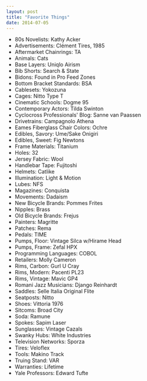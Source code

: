 ```yaml
---
layout: post
title: "Favorite Things"
date: 2014-07-05
---
```


- 80s Novelists: Kathy Acker
- Advertisements: Clément Tires, 1985
- Aftermarket Chainrings: TA
- Animals: Cats
- Base Layers: Uniqlo Airism
- Bib Shorts: Search & State
- Bidons: Found in Pro Feed Zones
- Bottom Bracket Standards: BSA
- Cablesets: Yokozuna
- Cages: Nitto Type T
- Cinematic Schools: Dogme 95
- Contemporary Actors: Tilda Swinton
- Cyclocross Professionals' Blog: Sanne van Paassen
- Drivetrains: Campagnolo Athena
- Eames Fiberglass Chair Colors: Ochre
- Edibles, Savory: Ume/Sake Onigiri
- Edibles, Sweet: Fig Newtons
- Frame Materials: Titanium
- Holes: 32
- Jersey Fabric: Wool
- Handlebar Tape: Fujitoshi
- Helmets: Catlike
- Illumination: Light & Motion
- Lubes: NFS
- Magazines: Conquista
- Movements: Dadaism
- New Bicycle Brands: Pommes Frites
- Nipples: Brass
- Old Bicycle Brands: Frejus
- Painters: Magritte
- Patches: Rema
- Pedals: TIME
- Pumps, Floor: Vintage Silca w/Hirame Head
- Pumps, Frame: Zefal HPX
- Programming Languages: COBOL
- Retailers: Molly Cameron
- Rims, Carbon: Gurl U Cray
- Rims, Modern: Pacenti PL23
- Rims, Vintage: Mavic GP4
- Romani Jazz Musicians: Django Reinhardt
- Saddles: Selle Italia Original Flite
- Seatposts: Nitto
- Shoes: Vittoria 1976
- Sitcoms: Broad City
- Soda: Ramune
- Spokes: Sapim Laser
- Sunglasses: Vintage Cazals
- Swanky Hubs: White Industries
- Television Networks: Sporza
- Tires: Veloflex
- Tools: Makino Track
- Truing Stand: VAR
- Warranties: Lifetime
- Yale Professors: Edward Tufte
